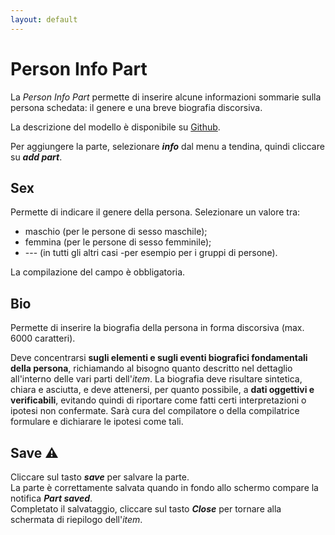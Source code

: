 ```yaml
---
layout: default
---
```


# Person Info Part
La _Person Info Part_ permette di inserire alcune informazioni sommarie sulla persona schedata: il genere e una breve biografia discorsiva.  

La descrizione del modello è disponibile su [Github](https://github.com/vedph/cadmus-itinera#personinfopart).  

Per aggiungere la parte, selezionare **_info_** dal menu a tendina, quindi cliccare su **_add part_**.

## Sex
Permette di indicare il genere della persona. Selezionare un valore tra:  
* maschio (per le persone di sesso maschile);  
* femmina (per le persone di sesso femminile);  
* --- (in tutti gli altri casi -per esempio per i gruppi di persone).  

La compilazione del campo è obbligatoria.


## Bio
Permette di inserire la biografia della persona in forma discorsiva (max. 6000 caratteri).  

Deve concentrarsi **sugli elementi e sugli eventi biografici fondamentali della persona**, richiamando al bisogno quanto descritto nel dettaglio all'interno delle vari parti dell'_item_. La biografia deve risultare sintetica, chiara e asciutta, e deve attenersi, per quanto possibile, a **dati oggettivi e verificabili**, evitando quindi di riportare come fatti certi interpretazioni o ipotesi non confermate. Sarà cura del compilatore o della compilatrice formulare e dichiarare le ipotesi come tali.  

## Save ⚠️ 
Cliccare sul tasto **_save_** per salvare la parte.  
La parte è correttamente salvata quando in fondo allo schermo compare la notifica **_Part saved_**.  
Completato il salvataggio, cliccare sul tasto **_Close_** per tornare alla schermata di riepilogo dell'_item_.
